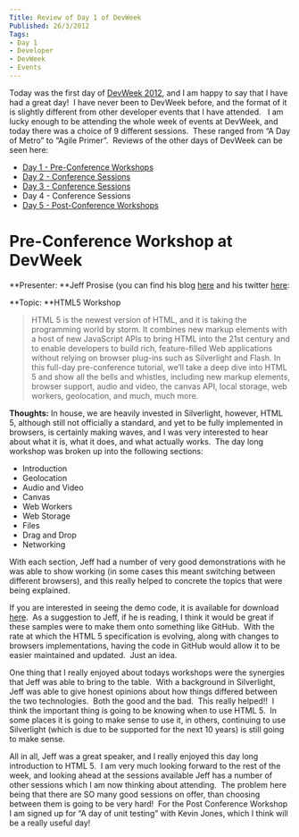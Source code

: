 ```yaml
---
Title: Review of Day 1 of DevWeek
Published: 26/3/2012
Tags:
- Day 1
- Developer
- DevWeek
- Events
---
```


Today was the first day of [DevWeek 2012](http://www.devweek.com/), and I am happy to say that I have had a great day!  I have never been to DevWeek before, and the format of it is slightly different from other developer events that I have attended.   I am lucky enough to be attending the whole week of events at DevWeek, and today there was a choice of 9 different sessions.  These ranged from “A Day of Metro” to “Agile Primer”.  Reviews of the other days of DevWeek can be seen here:

- [Day 1 - Pre-Conference Workshops](http://www.gep13.co.uk/blog/review-of-day-1-of-devweek/)
- [Day 2 - Conference Sessions](http://www.gep13.co.uk/blog/review-of-day-2-of-devweek/)
- [Day 3 - Conference Sessions](http://www.gep13.co.uk/blog/review-of-day-3-of-devweek/)
- Day 4 - Conference Sessions
- [Day 5 - Post-Conference Workshops](http://www.gep13.co.uk/blog/review-of-day-5-of-devweek/)

# Pre-Conference Workshop at DevWeek

**Presenter: **Jeff Prosise (you can find his blog [here](http://www.wintellect.com/cs/blogs/jprosise/) and his twitter [here](https://twitter.com/#!/jprosise):

**Topic: **HTML5 Workshop

> HTML 5 is the newest version of HTML, and it is taking the programming world by storm. It combines new markup elements with a host of new JavaScript APIs to bring HTML into the 21st century and to enable developers to build rich, feature-filled Web applications without relying on browser plug-ins such as Silverlight and Flash.
> In this full-day pre-conference tutorial, we’ll take a deep dive into HTML 5 and show all the bells and whistles, including new markup elements, browser support, audio and video, the canvas API, local storage, web workers, geolocation, and much, much more.

**Thoughts:** In house, we are heavily invested in Silverlight, however, HTML 5, although still not officially a standard, and yet to be fully implemented in browsers, is certainly making waves, and I was very interested to hear about what it is, what it does, and what actually works.  The day long workshop was broken up into the following sections:

- Introduction
- Geolocation
- Audio and Video
- Canvas
- Web Workers
- Web Storage
- Files
- Drag and Drop
- Networking


With each section, Jeff had a number of very good demonstrations with he was able to show working (in some cases this meant switching between different browsers), and this really helped to concrete the topics that were being explained.

If you are interested in seeing the demo code, it is available for download [here](http://wintellect.com/downloads/html5.zip).  As a suggestion to Jeff, if he is reading, I think it would be great if these samples were to make them onto something like GitHub.  With the rate at which the HTML 5 specification is evolving, along with changes to browsers implementations, having the code in GitHub would allow it to be easier maintained and updated.  Just an idea.

One thing that I really enjoyed about todays workshops were the synergies that Jeff was able to bring to the table.  With a background in Silverlight, Jeff was able to give honest opinions about how things differed between the two technologies.  Both the good and the bad.  This really helped!!  I think the important thing is going to be knowing when to use HTML 5.  In some places it is going to make sense to use it, in others, continuing to use Silverlight (which is due to be supported for the next 10 years) is still going to make sense.

All in all, Jeff was a great speaker, and I really enjoyed this day long introduction to HTML 5.  I am very much looking forward to the rest of the week, and looking ahead at the sessions available Jeff has a number of other sessions which I am now thinking about attending.  The problem here being that there are SO many good sessions on offer, than choosing between them is going to be very hard!  For the Post Conference Workshop I am signed up for “A day of unit testing” with Kevin Jones, which I think will be a really useful day!

